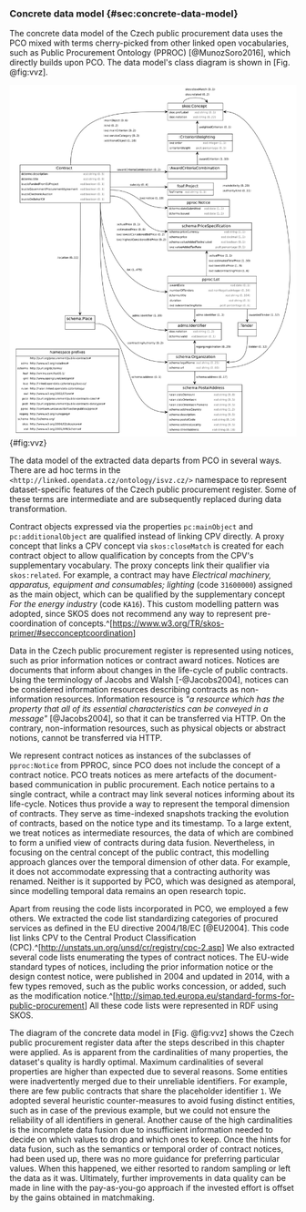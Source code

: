 ### Concrete data model {#sec:concrete-data-model}

The concrete data model of the Czech public procurement data uses the PCO mixed with terms cherry-picked from other linked open vocabularies, such as Public Procurement Ontology (PPROC) [@MunozSoro2016], which directly builds upon PCO.
The data model's class diagram is shown in [Fig. @fig:vvz].

![Class diagram of the Czech public procurement data](resources/img/vvz.png){#fig:vvz}

The data model of the extracted data departs from PCO in several ways.
There are ad hoc terms in the `<http://linked.opendata.cz/ontology/isvz.cz/>` namespace to represent dataset-specific features of the Czech public procurement register.
Some of these terms are intermediate and are subsequently replaced during data transformation.

Contract objects expressed via the properties `pc:mainObject` and `pc:additionalObject` are qualified instead of linking CPV directly.
A proxy concept that links a CPV concept via `skos:closeMatch` is created for each contract object to allow qualification by concepts from the CPV's supplementary vocabulary.
The proxy concepts link their qualifier via `skos:related`.
For example, a contract may have *Electrical machinery, apparatus, equipment and consumables; lighting* (code `31600000`) assigned as the main object, which can be qualified by the supplementary concept *For the energy industry* (code `KA16`).
This custom modelling pattern was adopted, since SKOS does not recommend any way to represent pre-coordination of concepts.^[<https://www.w3.org/TR/skos-primer/#secconceptcoordination>]

Data in the Czech public procurement register is represented using notices, such as prior information notices or contract award notices.
Notices are documents that inform about changes in the life-cycle of public contracts.
Using the terminology of Jacobs and Walsh [-@Jacobs2004], notices can be considered information resources describing contracts as non-information resources. 
Information resource is *"a resource which has the property that all of its essential characteristics can be conveyed in a message"* [@Jacobs2004], so that it can be transferred via HTTP.
On the contrary, non-information resources, such as physical objects or abstract notions, cannot be transferred via HTTP.

<!--
TODO: Add a (simplified) diagram of public contract life-cycle in terms of public notices.
-->

We represent contract notices as instances of the subclasses of `pproc:Notice` from PPROC, since PCO does not include the concept of a contract notice.
PCO treats notices as mere artefacts of the document-based communication in public procurement.
Each notice pertains to a single contract, while a contract may link several notices informing about its life-cycle.
Notices thus provide a way to represent the temporal dimension of contracts.
They serve as time-indexed snapshots tracking the evolution of contracts, based on the notice type and its timestamp.
To a large extent, we treat notices as intermediate resources, the data of which are combined to form a unified view of contracts during data fusion.
Nevertheless, in focusing on the central concept of the public contract, this modelling approach glances over the temporal dimension of other data.
For example, it does not accommodate expressing that a contracting authority was renamed.
Neither is it supported by PCO, which was designed as atemporal, since modelling temporal data remains an open research topic.

Apart from reusing the code lists incorporated in PCO, we employed a few others.
We extracted the code list standardizing categories of procured services as defined in the EU directive 2004/18/EC [@EU2004].
This code list links CPV to the Central Product Classification (CPC).^[<http://unstats.un.org/unsd/cr/registry/cpc-2.asp>]
We also extracted several code lists enumerating the types of contract notices.
The EU-wide standard types of notices, including the prior information notice or the design contest notice, were published in 2004 and updated in 2014, with a few types removed, such as the public works concession, or added, such as the modification notice.^[<http://simap.ted.europa.eu/standard-forms-for-public-procurement>]
All these code lists were represented in RDF using SKOS.

The diagram of the concrete data model in [Fig. @fig:vvz] shows the Czech public procurement register data after the steps described in this chapter were applied.
As is apparent from the cardinalities of many properties, the dataset's quality is hardly optimal.
Maximum cardinalities of several properties are higher than expected due to several reasons.
Some entities were inadvertently merged due to their unreliable identifiers.
For example, there are few public contracts that share the placeholder identifier `1`.
We adopted several heuristic counter-measures to avoid fusing distinct entities, such as in case of the previous example, but we could not ensure the reliability of all identifiers in general.
Another cause of the high cardinalities is the incomplete data fusion due to insufficient information needed to decide on which values to drop and which ones to keep.
Once the hints for data fusion, such as the semantics or temporal order of contract notices, had been used up, there was no more guidance for preferring particular values.
When this happened, we either resorted to random sampling or left the data as it was.
Ultimately, further improvements in data quality can be made in line with the pay-as-you-go approach if the invested effort is offset by the gains obtained in matchmaking.

<!--
The temporal nature of the public procurement domain is important because much of the value of this data is transient and decreases as the data ages.
Due to the transient nature of public procurement data, the data that starts as a business opportunity ends up as a historic record.
-->
